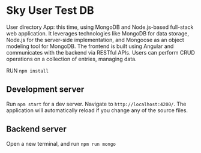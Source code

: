 # Sky User Test DB

User directory App: this time, using MongoDB and Node.js-based full-stack web application. It
leverages technologies like MongoDB for data storage, Node.js for the server-side implementation, and
Mongoose as an object modeling tool for MongoDB. The frontend is built using Angular and
communicates with the backend via RESTful APIs. Users can perform CRUD operations on a collection
of entries, managing data.

RUN `npm install`

## Development server

Run `npm start` for a dev server. Navigate to `http://localhost:4200/`. The application will automatically reload if you change any of the source files.

## Backend server

Open a new terminal, and run `npm run mongo`
